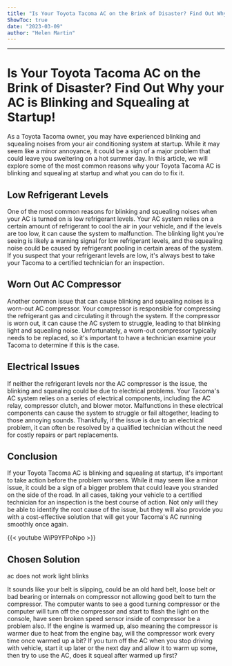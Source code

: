 ```yaml
---
title: "Is Your Toyota Tacoma AC on the Brink of Disaster? Find Out Why your AC is Blinking and Squealing at Startup!"
ShowToc: true 
date: "2023-03-09"
author: "Helen Martin"
---
```

*****
# Is Your Toyota Tacoma AC on the Brink of Disaster? Find Out Why your AC is Blinking and Squealing at Startup!

As a Toyota Tacoma owner, you may have experienced blinking and squealing noises from your air conditioning system at startup. While it may seem like a minor annoyance, it could be a sign of a major problem that could leave you sweltering on a hot summer day. In this article, we will explore some of the most common reasons why your Toyota Tacoma AC is blinking and squealing at startup and what you can do to fix it.

## Low Refrigerant Levels

One of the most common reasons for blinking and squealing noises when your AC is turned on is low refrigerant levels. Your AC system relies on a certain amount of refrigerant to cool the air in your vehicle, and if the levels are too low, it can cause the system to malfunction. The blinking light you're seeing is likely a warning signal for low refrigerant levels, and the squealing noise could be caused by refrigerant pooling in certain areas of the system. If you suspect that your refrigerant levels are low, it's always best to take your Tacoma to a certified technician for an inspection.

## Worn Out AC Compressor

Another common issue that can cause blinking and squealing noises is a worn-out AC compressor. Your compressor is responsible for compressing the refrigerant gas and circulating it through the system. If the compressor is worn out, it can cause the AC system to struggle, leading to that blinking light and squealing noise. Unfortunately, a worn-out compressor typically needs to be replaced, so it's important to have a technician examine your Tacoma to determine if this is the case.

## Electrical Issues

If neither the refrigerant levels nor the AC compressor is the issue, the blinking and squealing could be due to electrical problems. Your Tacoma's AC system relies on a series of electrical components, including the AC relay, compressor clutch, and blower motor. Malfunctions in these electrical components can cause the system to struggle or fail altogether, leading to those annoying sounds. Thankfully, if the issue is due to an electrical problem, it can often be resolved by a qualified technician without the need for costly repairs or part replacements.

## Conclusion

If your Toyota Tacoma AC is blinking and squealing at startup, it's important to take action before the problem worsens. While it may seem like a minor issue, it could be a sign of a bigger problem that could leave you stranded on the side of the road. In all cases, taking your vehicle to a certified technician for an inspection is the best course of action. Not only will they be able to identify the root cause of the issue, but they will also provide you with a cost-effective solution that will get your Tacoma's AC running smoothly once again.

{{< youtube WiP9YFPoNpo >}} 



## Chosen Solution
 ac does not work light blinks

 It sounds like your belt is slipping, could be an old hard belt, loose belt or bad bearing or internals on compressor not allowing good belt to turn the compressor. The computer wants to see a good turning compressor or the computer will turn off the compressor and start to flash the light on the console, have seen broken speed sensor inside of compressor be a problem also.
If the engine is warmed up, also meaning the compressor is warmer due to heat from the engine bay, will the compressor work every time once warmed up a bit? If you turn off the AC when you stop driving with vehicle, start it up later or the next day and allow it to warm up some, then try to use the AC, does it squeal after warmed up first?




